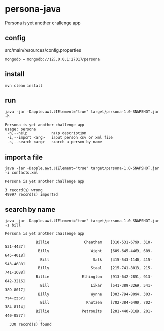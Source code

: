 persona-java
============

Persona is yet another challenge app

config
---
src/main/resources/config.properties

    mongodb = mongodb://127.0.0.1:27017/persona

install
---

    mvn clean install

run
---
  
    java -jar -Dapple.awt.UIElement="true" target/persona-1.0-SNAPSHOT.jar -h
  
    Persona is yet another challenge app
    usage: persona
     -h,--help           help description
     -i,--import <arg>   input person csv or xml file
     -s,--search <arg>   search a person by name
   
   
import a file
---

    java -jar -Dapple.awt.UIElement="true" target/persona-1.0-SNAPSHOT.jar -i contacts.xml
    
    Persona is yet another challenge app

    3 record(s) wrong
    49997 record(s) imported 
    
search by name
---
    java -jar -Dapple.awt.UIElement="true" target/persona-1.0-SNAPSHOT.jar -s bill
    
    Persona is yet another challenge app

                  Billie	            Cheatham	[310-531-6790, 310-531-4437]
                   Billy	               Wight	[609-645-4469, 609-645-4018]
                    Bill	                Salk	[415-543-1140, 415-543-4688]
                   Billy	               Staal	[215-741-8013, 215-741-1688]
                  Billie	           Ethington	[913-642-2851, 913-642-3216]
                    Bill	               Likar	[541-389-3269, 541-389-8017]
                   Billy	               Wynne	[303-794-8094, 303-794-2257]
                    Bill	             Knutzen	[702-384-6490, 702-384-8114]
                  Billie	           Petrouits	[201-440-8188, 201-440-0577]
                  ...
      330 record(s) found
